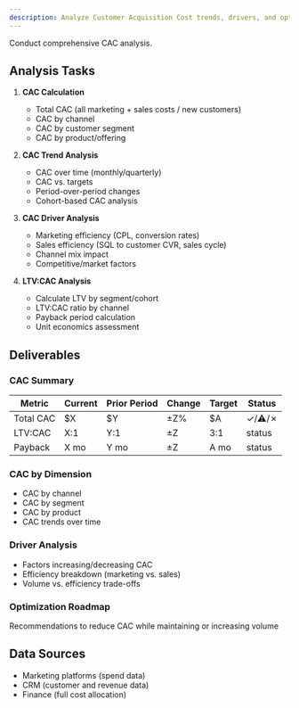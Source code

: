 ```yaml
---
description: Analyze Customer Acquisition Cost trends, drivers, and optimization opportunities
---
```


Conduct comprehensive CAC analysis.

## Analysis Tasks

1. **CAC Calculation**
   - Total CAC (all marketing + sales costs / new customers)
   - CAC by channel
   - CAC by customer segment
   - CAC by product/offering

2. **CAC Trend Analysis**
   - CAC over time (monthly/quarterly)
   - CAC vs. targets
   - Period-over-period changes
   - Cohort-based CAC analysis

3. **CAC Driver Analysis**
   - Marketing efficiency (CPL, conversion rates)
   - Sales efficiency (SQL to customer CVR, sales cycle)
   - Channel mix impact
   - Competitive/market factors

4. **LTV:CAC Analysis**
   - Calculate LTV by segment/cohort
   - LTV:CAC ratio by channel
   - Payback period calculation
   - Unit economics assessment

## Deliverables

### CAC Summary
| Metric | Current | Prior Period | Change | Target | Status |
|--------|---------|--------------|--------|--------|--------|
| Total CAC | $X | $Y | ±Z% | $A | ✓/⚠/✗ |
| LTV:CAC | X:1 | Y:1 | ±Z | 3:1 | status |
| Payback | X mo | Y mo | ±Z | A mo | status |

### CAC by Dimension
- CAC by channel
- CAC by segment
- CAC by product
- CAC trends over time

### Driver Analysis
- Factors increasing/decreasing CAC
- Efficiency breakdown (marketing vs. sales)
- Volume vs. efficiency trade-offs

### Optimization Roadmap
Recommendations to reduce CAC while maintaining or increasing volume

## Data Sources
- Marketing platforms (spend data)
- CRM (customer and revenue data)
- Finance (full cost allocation)

